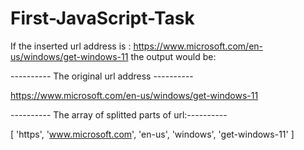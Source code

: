 # First-JavaScript-Task

If the inserted url address is : https://www.microsoft.com/en-us/windows/get-windows-11
the output would be:

---------- The original url address ----------

https://www.microsoft.com/en-us/windows/get-windows-11


---------- The array of splitted parts of url:----------

[ 'https', 'www.microsoft.com', 'en-us', 'windows', 'get-windows-11' ]
